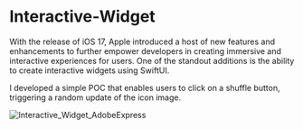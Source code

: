 # Interactive-Widget

With the release of iOS 17, Apple introduced a host of new features and enhancements to further empower developers in creating immersive and interactive experiences for users. One of the standout additions is the ability to create interactive widgets using SwiftUI.

I developed a simple POC that enables users to click on a shuffle button, triggering a random update of the icon image.

![Interactive_Widget_AdobeExpress](https://github.com/proximity-tech/Interactive-Widget/assets/217577/f4da0ef5-c58e-4e4e-871e-96008297b70b)
